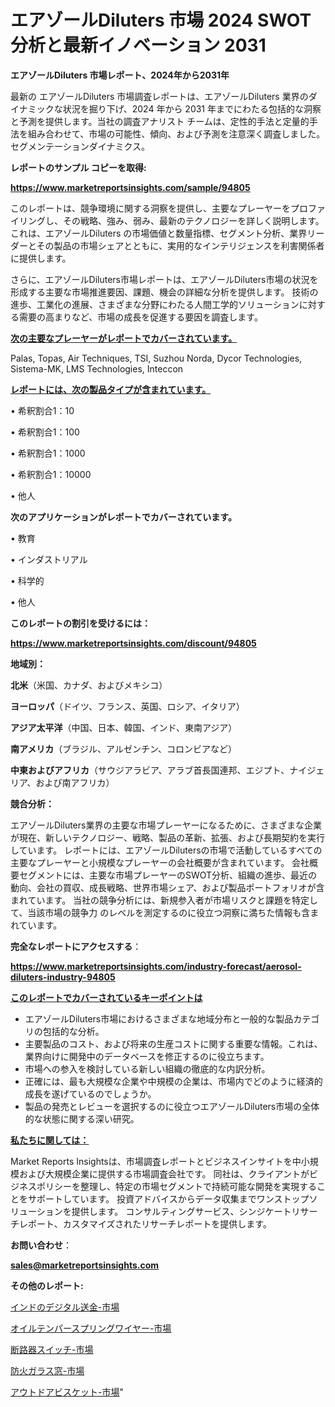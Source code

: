 # エアゾールDiluters 市場 2024 SWOT 分析と最新イノベーション 2031

<strong>エアゾールDiluters 市場レポート、2024年から2031年</strong>

最新の エアゾールDiluters 市場調査レポートは、エアゾールDiluters 業界のダイナミックな状況を掘り下げ、2024 年から 2031 年までにわたる包括的な洞察と予測を提供します。当社の調査アナリスト チームは、定性的手法と定量的手法を組み合わせて、市場の可能性、傾向、および予測を注意深く調査しました。 セグメンテーションダイナミクス。



<strong>レポートのサンプル コピーを取得:</strong> <a href=https://www.marketreportsinsights.com/sample/94805>

<strong><u>https://www.marketreportsinsights.com/sample/94805</u></strong></a>

このレポートは、競争環境に関する洞察を提供し、主要なプレーヤーをプロファイリングし、その戦略、強み、弱み、最新のテクノロジーを詳しく説明します。 これは、エアゾールDiluters の市場価値と数量指標、セグメント分析、業界リーダーとその製品の市場シェアとともに、実用的なインテリジェンスを利害関係者に提供します。

さらに、エアゾールDiluters市場レポートは、エアゾールDiluters市場の状況を形成する主要な市場推進要因、課題、機会の詳細な分析を提供します。 技術の進歩、工業化の進展、さまざまな分野にわたる人間工学的ソリューションに対する需要の高まりなど、市場の成長を促進する要因を調査します。



<strong><u>次の主要なプレーヤーがレポートでカバーされています。</u></strong>

Palas, Topas, Air Techniques, TSI, Suzhou Norda, Dycor Technologies, Sistema-MK, LMS Technologies, Inteccon



<strong><u><b>レポートには、次の製品タイプが含まれています。</b></u></strong>

• 希釈割合1：10

• 希釈割合1：100

• 希釈割合1：1000

• 希釈割合1：10000

• 他人



<strong><b>次のアプリケーションがレポートでカバーされています。</b></strong>

• 教育

• インダストリアル

• 科学的

• 他人



<strong><b>このレポートの割引を受けるには：</b></strong><a href=https://www.marketreportsinsights.com/discount/94805>

<strong><u>https://www.marketreportsinsights.com/discount/94805</u></strong></a>



<strong>地域別：</strong>



<strong>北米</strong>（米国、カナダ、およびメキシコ）



<strong>ヨーロッパ</strong>（ドイツ、フランス、英国、ロシア、イタリア）



<strong>アジア太平洋</strong>（中国、日本、韓国、インド、東南アジア）



<strong>南アメリカ</strong>（ブラジル、アルゼンチン、コロンビアなど）



<strong>中東およびアフリカ</strong>（サウジアラビア、アラブ首長国連邦、エジプト、ナイジェリア、および南アフリカ）



<strong>競合分析：</strong>

エアゾールDiluters業界の主要な市場プレーヤーになるために、さまざまな企業が現在、新しいテクノロジー、戦略、製品の革新、拡張、および長期契約を実行しています。 レポートには、エアゾールDilutersの市場で活動しているすべての主要なプレーヤーと小規模なプレーヤーの会社概要が含まれています。 会社概要セグメントには、主要な市場プレーヤーのSWOT分析、組織の進歩、最近の動向、会社の買収、成長戦略、世界市場シェア、および製品ポートフォリオが含まれています。 当社の競争分析には、新規参入者が市場リスクと課題を特定して、当該市場の競争力 のレベルを測定するのに役立つ洞察に満ちた情報も含まれています。



<strong>完全なレポートにアクセスする</strong>：

<a href=https://www.marketreportsinsights.com/industry-forecast/aerosol-diluters-industry-94805>

<strong><u>https://www.marketreportsinsights.com/industry-forecast/aerosol-diluters-industry-94805</u></strong></a>



<strong><u><b>このレポートでカバーされているキーポイントは</b></u></strong>
<ul>
  <li>エアゾールDiluters市場におけるさまざまな地域分布と一般的な製品カテゴリの包括的な分析。</li>
  <li>主要製品のコスト、および将来の生産コストに関する重要な情報。これは、業界向けに開発中のデータベースを修正するのに役立ちます。</li>
  <li>市場への参入を検討している新しい組織の徹底的な内訳分析。</li>
  <li>正確には、最も大規模な企業や中規模の企業は、市場内でどのように経済的成長を遂げているのでしょうか。</li>
  <li>製品の発売とレビューを選択するのに役立つエアゾールDiluters市場の全体的な状態に関する深い研究。</li>
</ul>


<strong><u><b>私たちに関しては：</b></u></strong>

Market Reports Insightsは、市場調査レポートとビジネスインサイトを中小規模および大規模企業に提供する市場調査会社です。 同社は、クライアントがビジネスポリシーを整理し、特定の市場セグメントで持続可能な開発を実現することをサポートしています。 投資アドバイスからデータ収集までワンストップソリューションを提供します。 コンサルティングサービス、シンジケートリサーチレポート、カスタマイズされたリサーチレポートを提供します。



<strong><b>お問い合わせ</b></strong>：

<a href=mailto:sales@marketreportsinsights.com>

<strong><u>sales@marketreportsinsights.com</u></strong></a>



<strong>その他のレポート:</strong>

<a href=https://www.linkedin.com/pulse/インドのデジタル送金-市場-2023-新興市場-将来の動向と市場需要-r30if/>インドのデジタル送金-市場</a>

<a href=https://www.linkedin.com/pulse/オイルテンパースプリングワイヤー-市場-2023-総利益と主要ベンダー-2030-iub3f/>オイルテンパースプリングワイヤー-市場</a>

<a href=https://www.linkedin.com/pulse/断路器スイッチ-市場-2023-総利益と主要ベンダー-2030-data-dive-discoveries-24-analysis-bettf/>断路器スイッチ-市場</a>

<a href=https://www.linkedin.com/pulse/防火ガラス窓-市場-2023-年のダイナミクスとビジネストレンド-2030-xstmf/>防火ガラス窓-市場</a>

<a href=https://www.linkedin.com/pulse/アウトドアビスケット-市場-2023-swot-分析と成長率-2030-98rff/>アウトドアビスケット-市場</a>"
